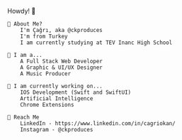 Howdy! 👋
	
	🎈 About Me?
		I'm Çağrı, aka @ckproduces
		I'm from Turkey
		I am currently studying at TEV Inanc High School

	💎 I am a...
		A Full Stack Web Developer
		A Graphic & UI/UX Designer
		A Music Producer

	🔑 I am currently working on...
		IOS Development (Swift and SwiftUI)
		Artificial Intelligence
		Chrome Extensions
		
	🤙 Reach Me
		LinkedIn - https://www.linkedin.com/in/cagriokan/
		Instagram - @ckproduces
		
	
		
	
